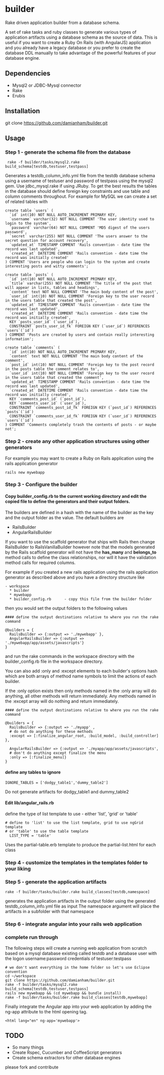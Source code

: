 builder
=======

Rake driven application builder from a database schema. 

A set of rake tasks and ruby classes to generate various types of application artifacts using a database schema as the 
source of data.  This is useful if you want to create a Ruby On Rails (with AngularJS) application and you already have a legacy database or you prefer to create the database DDL manually to take advantage of the powerful features of your database engine.

## Dependencies

- Mysql2 or JDBC-Mysql connector
- Rake
- Erubis

## Installation

git clone https://github.com/damianham/builder.git

## Usage

### Step 1  - generate the schema file from the database
```
 rake -f builder/tasks/mysql2.rake build_schema[testdb,testuser,testpass]    
```

Generates a testdb_column_info.yml file from the testdb database schema using a username of testuser and password of testpass 
using the mysql2 gem.  Use jdbc_mysql.rake if using JRuby.  To get the best results the tables in the database should define foreign key constraints and use table and column comments throughout.  For example for MySQL we can create a set of related tables with

```
create table `users` (
  `id` int(10) NOT NULL AUTO_INCREMENT PRIMARY KEY,
  `username` varchar(32) NOT NULL COMMENT 'The user identity used to login to the system',
  `password` varchar(64) NOT NULL COMMENT 'MD5 digest of the users password',
  `secret` varchar(255) NOT NULL COMMENT 'The users answer to the secret question for account recovery', 
  `updated_at` TIMESTAMP COMMENT 'Rails convention - date time the record was last updated',
  `created_at` DATETIME COMMENT 'Rails convention - date time the record was initially created'
) COMMENT 'Users are people who can login to the system and create interesting posts and witty comments';

create table `posts` (
  `id` int(10) NOT NULL AUTO_INCREMENT PRIMARY KEY,
  `title` varchar(255) NOT NULL COMMENT 'The title of the post that will appear in lists, tables and headings',
  `content` text NOT NULL COMMENT 'The main body content of the post',
  `user_id` int(10) NOT NULL COMMENT 'Foreign key to the user record in the users table that created the post',
  `updated_at` TIMESTAMP COMMENT 'Rails convention - date time the record was last updated',
  `created_at` DATETIME COMMENT 'Rails convention - date time the record was initially created',
  KEY `posts_user_id` (`user_id`),
  CONSTRAINT `posts_user_id_fk` FOREIGN KEY (`user_id`) REFERENCES `users`(`id`)
) COMMENT 'Posts are created by users and contain really interesting information';

create table `comments` ( 
  `id` int(10) NOT NULL AUTO_INCREMENT PRIMARY KEY,
  `content` text NOT NULL COMMENT 'The main body content of the comment',
  `post_id` int(10) NOT NULL COMMENT 'Foreign key to the post record in the posts table the comment relates to',
  `user_id` int(10) NOT NULL COMMENT 'Foreign key to the user record in the users table that created the comment',
  `updated_at` TIMESTAMP COMMENT 'Rails convention - date time the record was last updated',
  `created_at` DATETIME COMMENT 'Rails convention - date time the record was initially created',
  KEY `comments_post_id` (`post_id`),
  KEY `comments_user_id` (`user_id`),
  CONSTRAINT `comments_post_id_fk` FOREIGN KEY (`post_id`) REFERENCES `posts`(`id`)
  CONSTRAINT `comments_user_id_fk` FOREIGN KEY (`user_id`) REFERENCES `users`(`id`)
) COMMENT 'Comments completely trash the contents of posts - or maybe not';

```

### Step 2 - create any other application structures using other generators

For example you may want to create a Ruby on Rails application using the rails application generator

```
rails new mywebapp
```

### Step 3 - Configure the builder

#### Copy builder_config.rb to the current working directory and edit the copied file to define the generators and their output folders. 

The builders are defined in a hash with the name of the builder as the key and the output folder as the value.  The default
builders are

* RailsBuilder
* AngularRailsBuilder

If you want to use the scaffold generator that ships with Rails then change RailsBuilder to RailsVanillaBuilder however note that the models generated by the Rails scaffold generator will not have the **has_many** and **belongs_to** method calls to define the class relationships, nor will it have the validation method calls for required columns.

For example if you created a new rails application using the rails application generator as described above and you have 
a directory structure like
```
- workspace
  * builder
  * mywebapp
  * builder_config.rb      - copy this file from the builder folder
```

then you would set the output folders to the following values

```
#### define the output destinations relative to where you run the rake command

@builders = {
  RailsBuilder => {:output => './mywebapp' },
  AngularRailsBuilder => {:output => './mywebapp/app/assets/javascripts'}
}
```

and run the rake commands in the workspace directory with the builder_config.rb file in the workspace directory.

You can also add :only and :except elements to each builder's options hash 
which are both arrays of method name symbols to limit the actions of each builder.

If the :only option exists then only methods named in the 
:only array will do anything, all other methods will return immediately.  Any 
methods named in the :except array will do nothing and return immediately.

```
#### define the output destinations relative to where you run the rake command

@builders = {
  RailsBuilder => {:output => './myapp' ,
  # do not do anything for these methods
  :except => [:finalize_angular_root, :build_model, :build_controller] },

  AngularRailsBuilder => {:output => './myapp/app/assets/javascripts',
  # don't do anything except finalize the menu
  :only => [:finalize_menu]}
}
```

#### define any tables to ignore
```
IGNORE_TABLES = ['dodgy_table1','dummy_table2']
```

Do not generate artifacts for dodgy_table1 and dummy_table2

#### Edit lib/angular_rails.rb

define the type of list template to use - either 'list', 'grid' or 'table'
```
# define to 'list' to use the list template, grid to use ngGrid template 
# or 'table' to use the table template
  LIST_TYPE = 'table'
```  

Uses the partial-table.erb template to produce the partial-list.html for each class

### Step 4  - customize the templates in the templates folder to your liking


### Step 5  - generate the application artifacts

```
rake -f builder/tasks/builder.rake build_classes[testdb,namespace]
```

generates the application artifacts in the output folder using the generated testdb_column_info.yml file as input
The namespace argument will place the artifacts in a subfolder with that namespace 


### Step 6  - integrate angular into your rails web application

###  complete run through

The following steps will create a running web application from scratch based on
a mysql database existing called testdb and a database user with the logon 
username:password credentials of testuser:testpass

```
# we don't want everything in the home folder so let's use Eclipse convention
cd ~/workspace  
git clone https://github.com/damianham/builder.git
rake -f builder/tasks/mysql2.rake build_schema[testdb,testuser,testpass]
rails new mywebapp && (cd mywebapp && bundle install)
rake -f builder/tasks/builder.rake build_classes[testdb,mywebapp]
```

Finally integrate the Angular app into your web application by adding the ng-app
attribute to the html opening tag.

```
<html lang="en" ng-app='mywebapp'>
```

##  TODO

- So many things
- Create Rspec, Cucumber and CoffeeScript generators
- Create schema extractors for other database engines

please fork and contribute

